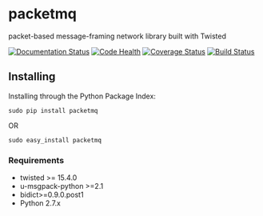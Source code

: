 # packetmq
packet-based message-framing network library built with Twisted

[![Documentation Status](http://readthedocs.org/projects/packetmq/badge/?version=latest)](http://packetmq.readthedocs.org/en/latest/?badge=latest)
[![Code Health](https://landscape.io/github/not-na/packetmq/master/landscape.svg?style=flat)](https://landscape.io/github/not-na/packetmq/master)
[![Coverage Status](https://coveralls.io/repos/not-na/packetmq/badge.svg?branch=master&service=github)](https://coveralls.io/github/not-na/packetmq?branch=master)
[![Build Status](https://travis-ci.org/not-na/packetmq.svg?branch=master)](https://travis-ci.org/not-na/packetmq)

## Installing

Installing through the Python Package Index:

    sudo pip install packetmq
OR

    sudo easy_install packetmq

### Requirements

* twisted >= 15.4.0
* u-msgpack-python >=2.1
* bidict>=0.9.0.post1
* Python 2.7.x
